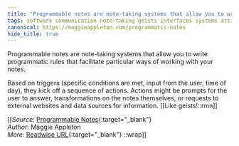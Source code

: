 ```yaml
---
title: "Programmable notes are note-taking systems that allow you to write ..."
tags: software communication note-taking geists interfaces systems articles-24168254
canonical: https://maggieappleton.com/programmatic-notes
hide_title: true
---
```


Programmable notes are note-taking systems that allow you to write programmatic rules that facilitate particular ways of working with your notes.

Based on triggers (specific conditions are met, input from the user, time of day), they kick off a sequence of actions. Actions might be prompts for the user to answer, transformations on the notes themselves, or requests to external websites and data sources for information.
[[Like geists!::rmn]]


[[_Source_: [Programmable Notes](https://maggieappleton.com/programmatic-notes){:target="_blank"}<br>
_Author_: Maggie Appleton<br>
_More_: [Readwise URL](https://readwise.io/open/472520959){:target="_blank"}
::wrap]]